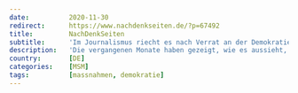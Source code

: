 ```yaml
---
date:          2020-11-30
redirect:      https://www.nachdenkseiten.de/?p=67492
title:         NachDenkSeiten
subtitle:      'Im Journalismus riecht es nach Verrat an der Demokratie'
description:   'Die vergangenen Monate haben gezeigt, wie es aussieht, wenn Politik und Medien die demokratische Öffentlichkeit ersticken. Die schwerste Krise des 21. Jahrhunderts verläuft ohne öffentliche Diskussion. Was manche als „Diskussion“ wahrnehmen, ist einer Demokratie nicht würdig. Vereinzelte kritische Wortmeldungen stehen einer von Medien und Politik als unverhandelbar konstruierten Realität gegen ...'
country:       [DE]
categories:    [MSM]
tags:          [massnahmen, demokratie]
---
```

